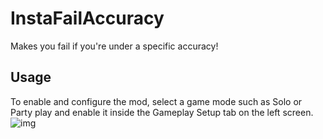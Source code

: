 # InstaFailAccuracy
Makes you fail if you're under a specific accuracy!

## Usage
To enable and configure the mod, select a game mode such as Solo or Party play and enable it inside the Gameplay Setup tab on the left screen.
![img](https://cdn.discordapp.com/attachments/344226657546010635/758574678376710154/unknown.png)
